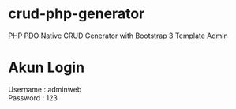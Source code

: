 # crud-php-generator
 PHP PDO Native CRUD Generator with Bootstrap 3 Template Admin

# Akun Login
Username : adminweb
<br>
Password : 123